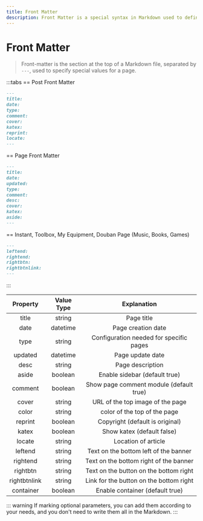 ```yaml
---
title: Front Matter
description: Front Matter is a special syntax in Markdown used to define the metadata of a page.
---
```


# Front Matter

> Front-matter is the section at the top of a Markdown file, separated by `---`, used to specify special values for a page.

:::tabs
== Post Front Matter
```markdown
---
title:
date:
type:
comment:
cover:
katex:
reprint:
locate:
---
```
== Page Front Matter
```markdown
---
title:
date:
updated:
type:
comment:
desc:
cover:
katex:
aside:
---
```
== Instant, Toolbox, My Equipment, Douban Page (Music, Books, Games)
```markdown
---
leftend:
rightend:
rightbtn:
rightbtnlink:
---
```
:::

| Property      | Value Type | Explanation                                                                 |
|:-------------:|:----------:|:---------------------------------------------------------------------------:|
| title         | string     | <Badge type="tip" text="Required" /> Page title                             |
| date          | datetime   | <Badge type="tip" text="Required" /> Page creation date                     |
| type          | string     | <Badge type="tip" text="Required" /> Configuration needed for specific pages|
| updated       | datetime   | <Badge type="info" text="Optional" /> Page update date                      |
| desc          | string     | <Badge type="info" text="Optional" /> Page description                      |
| aside         | boolean    | <Badge type="info" text="Optional" /> Enable sidebar (default true)         |
| comment       | boolean    | <Badge type="info" text="Optional" /> Show page comment module (default true)|
| cover         | string     | <Badge type="info" text="Optional" /> URL of the top image of the page      |
| color         | string     | <Badge type="info" text="Optional" /> color of the top of the page          |
| reprint       | boolean    | <Badge type="info" text="Optional" /> Copyright (default is original)       |
| katex         | boolean    | <Badge type="info" text="Optional" /> Show katex (default false)            |
| locate        | string     | <Badge type="info" text="Optional" /> Location of article                   |
| leftend       | string     | <Badge type="info" text="Optional" /> Text on the bottom left of the banner |
| rightend      | string     | <Badge type="info" text="Optional" /> Text on the bottom right of the banner|
| rightbtn      | string     | <Badge type="info" text="Optional" /> Text on the button on the bottom right|
| rightbtnlink  | string     | <Badge type="info" text="Optional" /> Link for the button on the bottom right|
| container     | boolean    | <Badge type="info" text="Optional" /> Enable container (default true)       |

::: warning
If marking optional parameters, you can add them according to your needs, and you don't need to write them all in the Markdown.
:::
